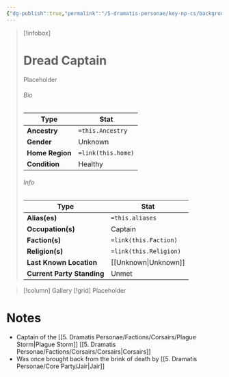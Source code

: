 ```yaml
---
{"dg-publish":true,"permalink":"/5-dramatis-personae/key-np-cs/background/dread-captain/","noteIcon":""}
---
```



> [!infobox]
> # Dread Captain
> Placeholder
> ###### Bio
> Type |  Stat |
> ---|---|
> **Ancestry** | `=this.Ancestry` |
> **Gender** | Unknown |
> **Home Region** | `=link(this.home)` |
> **Condition** | Healthy |
> ###### Info
> Type |  Stat |
> ---|---|
> **Alias(es)** | `=this.aliases` |
> **Occupation(s)** | Captain |
> **Faction(s)** | `=link(this.Faction)` |
> **Religion(s)** | `=link(this.Religion)` |
> **Last Known Location** | [[Unknown\|Unknown]] |
> **Current Party Standing** | Unmet |

> [!column] Gallery 
> [!grid] 
> Placeholder

# Notes

- Captain of the [[5. Dramatis Personae/Factions/Corsairs/Plague Storm\|Plague Storm]] [[5. Dramatis Personae/Factions/Corsairs/Corsairs\|Corsairs]]
- Was once brought back from the brink of death by [[5. Dramatis Personae/Core Party/Jair\|Jair]]

